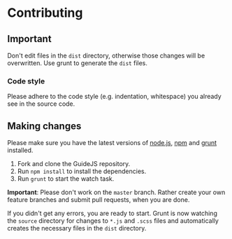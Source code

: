 # Contributing

## Important
Don't edit files in the `dist` directory, otherwise those changes will be overwritten. Use grunt to generate the `dist` files.

### Code style
Please adhere to the code style (e.g. indentation, whitespace) you already see in the source code.

## Making changes
Please make sure you have the latest versions of [node.js](http://nodejs.org/), [npm](http://npmjs.org/) and [grunt](http://gruntjs.com/getting-started) installed.

1. Fork and clone the GuideJS repository.
1. Run `npm install` to install the dependencies.
1. Run `grunt` to start the watch task.

**Important**: Please don't work on the `master` branch. Rather create your own feature branches and submit pull requests, when you are done.

If you didn't get any errors, you are ready to start. Grunt is now watching the `source` directory for changes to `*.js` and `.scss` files and automatically creates the necessary files in the `dist` directory.
